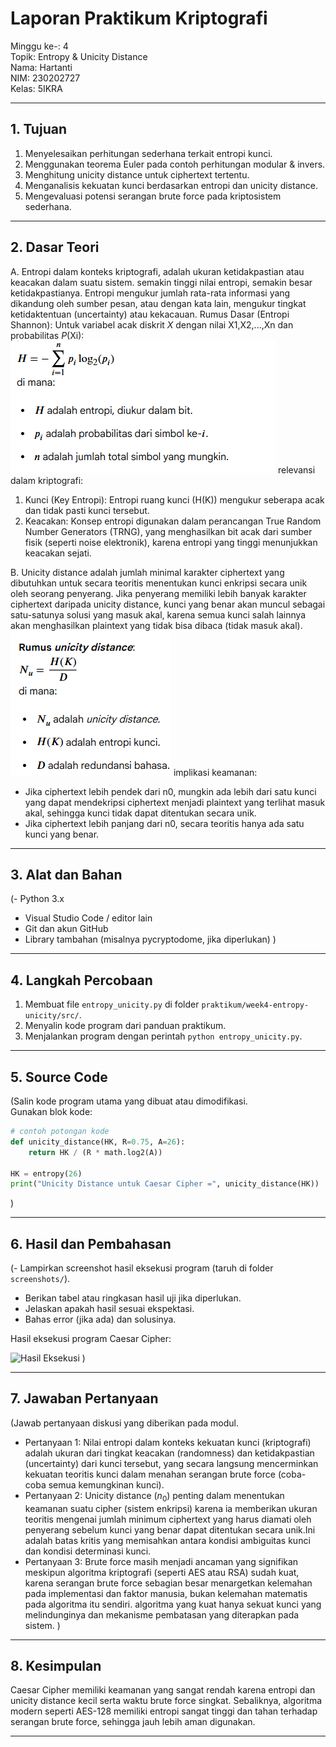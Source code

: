 # Laporan Praktikum Kriptografi
Minggu ke-: 4  
Topik: Entropy & Unicity Distance  
Nama: Hartanti  
NIM: 230202727  
Kelas: 5IKRA  

---

## 1. Tujuan
1. Menyelesaikan perhitungan sederhana terkait entropi kunci.
2. Menggunakan teorema Euler pada contoh perhitungan modular & invers.
3. Menghitung unicity distance untuk ciphertext tertentu.
4. Menganalisis kekuatan kunci berdasarkan entropi dan unicity distance.
5. Mengevaluasi potensi serangan brute force pada kriptosistem sederhana.

---

## 2. Dasar Teori
A. Entropi dalam konteks kriptografi, adalah ukuran ketidakpastian atau keacakan dalam suatu sistem. semakin tinggi nilai entropi, semakin besar ketidakpastianya. Entropi mengukur jumlah rata-rata informasi yang dikandung oleh sumber pesan, atau dengan kata lain, mengukur tingkat ketidaktentuan (uncertainty) atau kekacauan.
Rumus Dasar (Entropi Shannon): Untuk variabel acak diskrit *X* dengan nilai X1,X2,...,Xn dan probabilitas *P*(Xi): ![alt text](image-1.png)
relevansi dalam kriptografi:
1. Kunci (Key Entropi): Entropi ruang kunci (H(K)) mengukur seberapa acak dan tidak pasti kunci tersebut.
2. Keacakan: Konsep entropi digunakan dalam perancangan True Random Number Generators (TRNG), yang menghasilkan bit acak dari sumber fisik (seperti noise elektronik), karena entropi yang tinggi menunjukkan keacakan sejati.

B. Unicity distance adalah jumlah minimal karakter ciphertext yang dibutuhkan untuk secara teoritis menentukan kunci enkripsi secara unik oleh seorang penyerang. Jika penyerang memiliki lebih banyak karakter ciphertext daripada unicity distance, kunci yang benar akan muncul sebagai satu-satunya solusi yang masuk akal, karena semua kunci salah lainnya akan menghasilkan plaintext yang tidak bisa dibaca (tidak masuk akal).
![alt text](image-2.png)
implikasi keamanan:
- Jika ciphertext lebih pendek dari n0, mungkin ada lebih dari satu kunci yang dapat mendekripsi ciphertext menjadi plaintext yang terlihat masuk akal, sehingga kunci tidak dapat ditentukan secara unik.
- Jika ciphertext lebih panjang dari n0, secara teoritis hanya ada satu kunci yang benar.
---

## 3. Alat dan Bahan
(- Python 3.x  
- Visual Studio Code / editor lain  
- Git dan akun GitHub  
- Library tambahan (misalnya pycryptodome, jika diperlukan)  )

---

## 4. Langkah Percobaan
1. Membuat file `entropy_unicity.py` di folder `praktikum/week4-entropy-unicity/src/`.
2. Menyalin kode program dari panduan praktikum.
3. Menjalankan program dengan perintah `python entropy_unicity.py`.

---

## 5. Source Code
(Salin kode program utama yang dibuat atau dimodifikasi.  
Gunakan blok kode:

```python
# contoh potongan kode
def unicity_distance(HK, R=0.75, A=26):
    return HK / (R * math.log2(A))

HK = entropy(26)
print("Unicity Distance untuk Caesar Cipher =", unicity_distance(HK))
```
)

---

## 6. Hasil dan Pembahasan
(- Lampirkan screenshot hasil eksekusi program (taruh di folder `screenshots/`).  
- Berikan tabel atau ringkasan hasil uji jika diperlukan.  
- Jelaskan apakah hasil sesuai ekspektasi.  
- Bahas error (jika ada) dan solusinya. 

Hasil eksekusi program Caesar Cipher:

![Hasil Eksekusi](screenshots/praktikum/week4-entropy-unicity/screenshots/hasil.png)
)

---

## 7. Jawaban Pertanyaan
(Jawab pertanyaan diskusi yang diberikan pada modul.  
- Pertanyaan 1: Nilai entropi dalam konteks kekuatan kunci (kriptografi) adalah ukuran dari tingkat keacakan (randomness) dan ketidakpastian (uncertainty) dari kunci tersebut, yang secara langsung mencerminkan kekuatan teoritis kunci dalam menahan serangan brute force (coba-coba semua kemungkinan kunci).  
- Pertanyaan 2: Unicity distance ($n_0$) penting dalam menentukan keamanan suatu cipher (sistem enkripsi) karena ia memberikan ukuran teoritis mengenai jumlah minimum ciphertext yang harus diamati oleh penyerang sebelum kunci yang benar dapat ditentukan secara unik.Ini adalah batas kritis yang memisahkan antara kondisi ambiguitas kunci dan kondisi determinasi kunci.
- Pertanyaan 3: Brute force masih menjadi ancaman yang signifikan meskipun algoritma kriptografi (seperti AES atau RSA) sudah kuat, karena serangan brute force sebagian besar menargetkan kelemahan pada implementasi dan faktor manusia, bukan kelemahan matematis pada algoritma itu sendiri. algoritma yang kuat hanya sekuat kunci yang melindunginya dan mekanisme pembatasan yang diterapkan pada sistem. 
)
---

## 8. Kesimpulan
Caesar Cipher memiliki keamanan yang sangat rendah karena entropi dan unicity distance kecil serta waktu brute force singkat. Sebaliknya, algoritma modern seperti AES-128 memiliki entropi sangat tinggi dan tahan terhadap serangan brute force, sehingga jauh lebih aman digunakan.

---